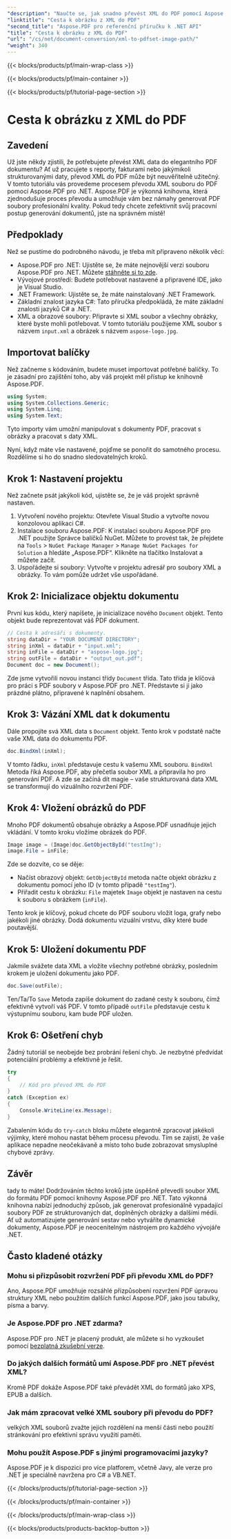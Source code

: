 ```yaml
---
"description": "Naučte se, jak snadno převést XML do PDF pomocí Aspose.PDF pro .NET. Tato podrobná příručka vás krok za krokem provede celým procesem, od nastavení až po dokončení."
"linktitle": "Cesta k obrázku z XML do PDF"
"second_title": "Aspose.PDF pro referenční příručku k .NET API"
"title": "Cesta k obrázku z XML do PDF"
"url": "/cs/net/document-conversion/xml-to-pdfset-image-path/"
"weight": 340
---
```


{{< blocks/products/pf/main-wrap-class >}}

{{< blocks/products/pf/main-container >}}

{{< blocks/products/pf/tutorial-page-section >}}

# Cesta k obrázku z XML do PDF

## Zavedení

Už jste někdy zjistili, že potřebujete převést XML data do elegantního PDF dokumentu? Ať už pracujete s reporty, fakturami nebo jakýmikoli strukturovanými daty, převod XML do PDF může být neuvěřitelně užitečný. V tomto tutoriálu vás provedeme procesem převodu XML souboru do PDF pomocí Aspose.PDF pro .NET. Aspose.PDF je výkonná knihovna, která zjednodušuje proces převodu a umožňuje vám bez námahy generovat PDF soubory profesionální kvality. Pokud tedy chcete zefektivnit svůj pracovní postup generování dokumentů, jste na správném místě!

## Předpoklady

Než se pustíme do podrobného návodu, je třeba mít připraveno několik věcí:

- Aspose.PDF pro .NET: Ujistěte se, že máte nejnovější verzi souboru Aspose.PDF pro .NET. Můžete [stáhněte si to zde](https://releases.aspose.com/pdf/net/).
- Vývojové prostředí: Budete potřebovat nastavené a připravené IDE, jako je Visual Studio.
- .NET Framework: Ujistěte se, že máte nainstalovaný .NET Framework.
- Základní znalost jazyka C#: Tato příručka předpokládá, že máte základní znalosti jazyků C# a .NET.
- XML a obrazové soubory: Připravte si XML soubor a všechny obrázky, které byste mohli potřebovat. V tomto tutoriálu použijeme XML soubor s názvem `input.xml` a obrázek s názvem `aspose-logo.jpg`.

## Importovat balíčky

Než začneme s kódováním, budete muset importovat potřebné balíčky. To je zásadní pro zajištění toho, aby váš projekt měl přístup ke knihovně Aspose.PDF.

```csharp
using System;
using System.Collections.Generic;
using System.Linq;
using System.Text;
```

Tyto importy vám umožní manipulovat s dokumenty PDF, pracovat s obrázky a pracovat s daty XML.

Nyní, když máte vše nastavené, pojďme se ponořit do samotného procesu. Rozdělíme si ho do snadno sledovatelných kroků.

## Krok 1: Nastavení projektu

Než začnete psát jakýkoli kód, ujistěte se, že je váš projekt správně nastaven.

1. Vytvoření nového projektu: Otevřete Visual Studio a vytvořte novou konzolovou aplikaci C#.
2. Instalace souboru Aspose.PDF: K instalaci souboru Aspose.PDF pro .NET použijte Správce balíčků NuGet. Můžete to provést tak, že přejdete na `Tools` > `NuGet Package Manager` > `Manage NuGet Packages for Solution` a hledáte „Aspose.PDF“. Klikněte na tlačítko Instalovat a můžete začít.
3. Uspořádejte si soubory: Vytvořte v projektu adresář pro soubory XML a obrázky. To vám pomůže udržet vše uspořádané.

## Krok 2: Inicializace objektu dokumentu

První kus kódu, který napíšete, je inicializace nového `Document` objekt. Tento objekt bude reprezentovat váš PDF dokument.

```csharp
// Cesta k adresáři s dokumenty.
string dataDir = "YOUR DOCUMENT DIRECTORY";
string inXml = dataDir + "input.xml";
string inFile = dataDir + "aspose-logo.jpg";
string outFile = dataDir + "output_out.pdf";
Document doc = new Document();
```

Zde jsme vytvořili novou instanci třídy `Document` třída. Tato třída je klíčová pro práci s PDF soubory v Aspose.PDF pro .NET. Představte si ji jako prázdné plátno, připravené k naplnění obsahem.

## Krok 3: Vázání XML dat k dokumentu

Dále propojíte svá XML data s `Document` objekt. Tento krok v podstatě načte vaše XML data do dokumentu PDF.

```csharp
doc.BindXml(inXml);
```

V tomto řádku, `inXml` představuje cestu k vašemu XML souboru. `BindXml` Metoda říká Aspose.PDF, aby přečetla soubor XML a připravila ho pro generování PDF. A zde se začíná dít magie – vaše strukturovaná data XML se transformují do vizuálního rozvržení PDF.

## Krok 4: Vložení obrázků do PDF

Mnoho PDF dokumentů obsahuje obrázky a Aspose.PDF usnadňuje jejich vkládání. V tomto kroku vložíme obrázek do PDF.

```csharp
Image image = (Image)doc.GetObjectById("testImg");
image.File = inFile;
```

Zde se dozvíte, co se děje:

- Načíst obrazový objekt: `GetObjectById` metoda načte objekt obrázku z dokumentu pomocí jeho ID (v tomto případě `"testImg"`).
- Přiřadit cestu k obrázku: `File` majetek `Image` objekt je nastaven na cestu k souboru s obrázkem (`inFile`).

Tento krok je klíčový, pokud chcete do PDF souboru vložit loga, grafy nebo jakékoli jiné obrázky. Dodá dokumentu vizuální vrstvu, díky které bude poutavější.

## Krok 5: Uložení dokumentu PDF

Jakmile svážete data XML a vložíte všechny potřebné obrázky, posledním krokem je uložení dokumentu jako PDF.

```csharp
doc.Save(outFile);
```

Ten/Ta/To `Save` Metoda zapíše dokument do zadané cesty k souboru, čímž efektivně vytvoří váš PDF. V tomto případě `outFile` představuje cestu k výstupnímu souboru, kam bude PDF uložen.

## Krok 6: Ošetření chyb

Žádný tutoriál se neobejde bez probrání řešení chyb. Je nezbytné předvídat potenciální problémy a efektivně je řešit.

```csharp
try
{
    // Kód pro převod XML do PDF
}
catch (Exception ex)
{
    Console.WriteLine(ex.Message);
}
```

Zabalením kódu do `try-catch` bloku můžete elegantně zpracovat jakékoli výjimky, které mohou nastat během procesu převodu. Tím se zajistí, že vaše aplikace nepadne neočekávaně a místo toho bude zobrazovat smysluplné chybové zprávy.

## Závěr

tady to máte! Dodržováním těchto kroků jste úspěšně převedli soubor XML do formátu PDF pomocí knihovny Aspose.PDF pro .NET. Tato výkonná knihovna nabízí jednoduchý způsob, jak generovat profesionálně vypadající soubory PDF ze strukturovaných dat, doplněných obrázky a dalšími médii. Ať už automatizujete generování sestav nebo vytváříte dynamické dokumenty, Aspose.PDF je neocenitelným nástrojem pro každého vývojáře .NET.

## Často kladené otázky

### Mohu si přizpůsobit rozvržení PDF při převodu XML do PDF?
Ano, Aspose.PDF umožňuje rozsáhlé přizpůsobení rozvržení PDF úpravou struktury XML nebo použitím dalších funkcí Aspose.PDF, jako jsou tabulky, písma a barvy.

### Je Aspose.PDF pro .NET zdarma?
Aspose.PDF pro .NET je placený produkt, ale můžete si ho vyzkoušet pomocí [bezplatná zkušební verze](https://releases.aspose.com/).

### Do jakých dalších formátů umí Aspose.PDF pro .NET převést XML?
Kromě PDF dokáže Aspose.PDF také převádět XML do formátů jako XPS, EPUB a dalších.

### Jak mám zpracovat velké XML soubory při převodu do PDF?
velkých XML souborů zvažte jejich rozdělení na menší části nebo použití stránkování pro efektivní správu využití paměti.

### Mohu použít Aspose.PDF s jinými programovacími jazyky?
Aspose.PDF je k dispozici pro více platforem, včetně Javy, ale verze pro .NET je speciálně navržena pro C# a VB.NET.

{{< /blocks/products/pf/tutorial-page-section >}}

{{< /blocks/products/pf/main-container >}}

{{< /blocks/products/pf/main-wrap-class >}}

{{< blocks/products/products-backtop-button >}}